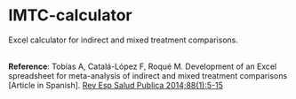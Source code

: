 # IMTC-calculator
Excel calculator for indirect and mixed treatment comparisons.

<br>
<b>Reference</b>: Tobías A, Catalá-López F, Roqué M. Development of an Excel spreadsheet for meta-analysis of indirect and mixed treatment comparisons [Article in Spanish]. <a href="https://pubmed.ncbi.nlm.nih.gov/24728389/" target="_blank">Rev Esp Salud Publica 2014;88(1):5-15</a>
